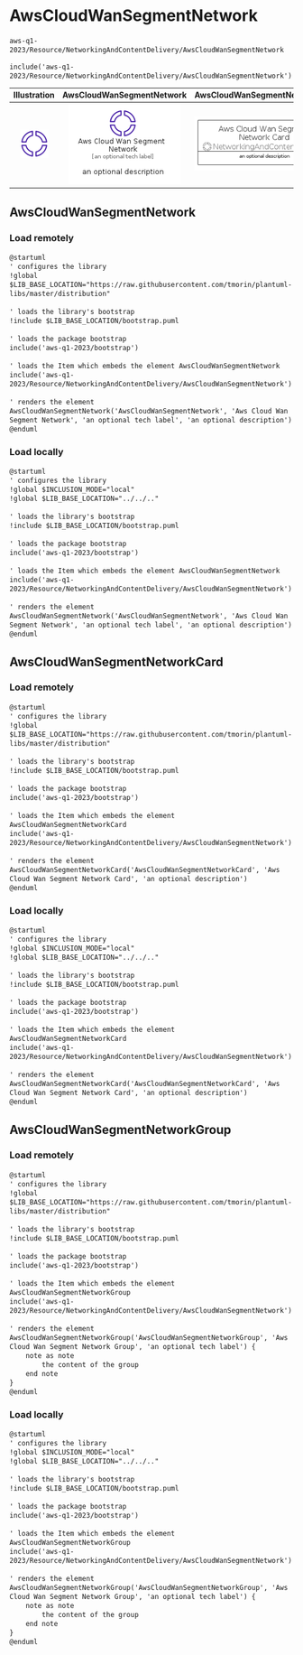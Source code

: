 # AwsCloudWanSegmentNetwork


```text
aws-q1-2023/Resource/NetworkingAndContentDelivery/AwsCloudWanSegmentNetwork
```

```text
include('aws-q1-2023/Resource/NetworkingAndContentDelivery/AwsCloudWanSegmentNetwork')
```



| Illustration | AwsCloudWanSegmentNetwork | AwsCloudWanSegmentNetworkCard | AwsCloudWanSegmentNetworkGroup |
| :---: | :---: | :---: | :---: |
| ![illustration for Illustration](../../../aws-q1-2023/Resource/NetworkingAndContentDelivery/AwsCloudWanSegmentNetwork.png) | ![illustration for AwsCloudWanSegmentNetwork](../../../aws-q1-2023/Resource/NetworkingAndContentDelivery/AwsCloudWanSegmentNetwork.Local.png) | ![illustration for AwsCloudWanSegmentNetworkCard](../../../aws-q1-2023/Resource/NetworkingAndContentDelivery/AwsCloudWanSegmentNetworkCard.Local.png) | ![illustration for AwsCloudWanSegmentNetworkGroup](../../../aws-q1-2023/Resource/NetworkingAndContentDelivery/AwsCloudWanSegmentNetworkGroup.Local.png) |




## AwsCloudWanSegmentNetwork

### Load remotely
```plantuml
@startuml
' configures the library
!global $LIB_BASE_LOCATION="https://raw.githubusercontent.com/tmorin/plantuml-libs/master/distribution"

' loads the library's bootstrap
!include $LIB_BASE_LOCATION/bootstrap.puml

' loads the package bootstrap
include('aws-q1-2023/bootstrap')

' loads the Item which embeds the element AwsCloudWanSegmentNetwork
include('aws-q1-2023/Resource/NetworkingAndContentDelivery/AwsCloudWanSegmentNetwork')

' renders the element
AwsCloudWanSegmentNetwork('AwsCloudWanSegmentNetwork', 'Aws Cloud Wan Segment Network', 'an optional tech label', 'an optional description')
@enduml
```

### Load locally
```plantuml
@startuml
' configures the library
!global $INCLUSION_MODE="local"
!global $LIB_BASE_LOCATION="../../.."

' loads the library's bootstrap
!include $LIB_BASE_LOCATION/bootstrap.puml

' loads the package bootstrap
include('aws-q1-2023/bootstrap')

' loads the Item which embeds the element AwsCloudWanSegmentNetwork
include('aws-q1-2023/Resource/NetworkingAndContentDelivery/AwsCloudWanSegmentNetwork')

' renders the element
AwsCloudWanSegmentNetwork('AwsCloudWanSegmentNetwork', 'Aws Cloud Wan Segment Network', 'an optional tech label', 'an optional description')
@enduml
```

## AwsCloudWanSegmentNetworkCard

### Load remotely
```plantuml
@startuml
' configures the library
!global $LIB_BASE_LOCATION="https://raw.githubusercontent.com/tmorin/plantuml-libs/master/distribution"

' loads the library's bootstrap
!include $LIB_BASE_LOCATION/bootstrap.puml

' loads the package bootstrap
include('aws-q1-2023/bootstrap')

' loads the Item which embeds the element AwsCloudWanSegmentNetworkCard
include('aws-q1-2023/Resource/NetworkingAndContentDelivery/AwsCloudWanSegmentNetwork')

' renders the element
AwsCloudWanSegmentNetworkCard('AwsCloudWanSegmentNetworkCard', 'Aws Cloud Wan Segment Network Card', 'an optional description')
@enduml
```

### Load locally
```plantuml
@startuml
' configures the library
!global $INCLUSION_MODE="local"
!global $LIB_BASE_LOCATION="../../.."

' loads the library's bootstrap
!include $LIB_BASE_LOCATION/bootstrap.puml

' loads the package bootstrap
include('aws-q1-2023/bootstrap')

' loads the Item which embeds the element AwsCloudWanSegmentNetworkCard
include('aws-q1-2023/Resource/NetworkingAndContentDelivery/AwsCloudWanSegmentNetwork')

' renders the element
AwsCloudWanSegmentNetworkCard('AwsCloudWanSegmentNetworkCard', 'Aws Cloud Wan Segment Network Card', 'an optional description')
@enduml
```

## AwsCloudWanSegmentNetworkGroup

### Load remotely
```plantuml
@startuml
' configures the library
!global $LIB_BASE_LOCATION="https://raw.githubusercontent.com/tmorin/plantuml-libs/master/distribution"

' loads the library's bootstrap
!include $LIB_BASE_LOCATION/bootstrap.puml

' loads the package bootstrap
include('aws-q1-2023/bootstrap')

' loads the Item which embeds the element AwsCloudWanSegmentNetworkGroup
include('aws-q1-2023/Resource/NetworkingAndContentDelivery/AwsCloudWanSegmentNetwork')

' renders the element
AwsCloudWanSegmentNetworkGroup('AwsCloudWanSegmentNetworkGroup', 'Aws Cloud Wan Segment Network Group', 'an optional tech label') {
    note as note
        the content of the group
    end note
}
@enduml
```

### Load locally
```plantuml
@startuml
' configures the library
!global $INCLUSION_MODE="local"
!global $LIB_BASE_LOCATION="../../.."

' loads the library's bootstrap
!include $LIB_BASE_LOCATION/bootstrap.puml

' loads the package bootstrap
include('aws-q1-2023/bootstrap')

' loads the Item which embeds the element AwsCloudWanSegmentNetworkGroup
include('aws-q1-2023/Resource/NetworkingAndContentDelivery/AwsCloudWanSegmentNetwork')

' renders the element
AwsCloudWanSegmentNetworkGroup('AwsCloudWanSegmentNetworkGroup', 'Aws Cloud Wan Segment Network Group', 'an optional tech label') {
    note as note
        the content of the group
    end note
}
@enduml
```

